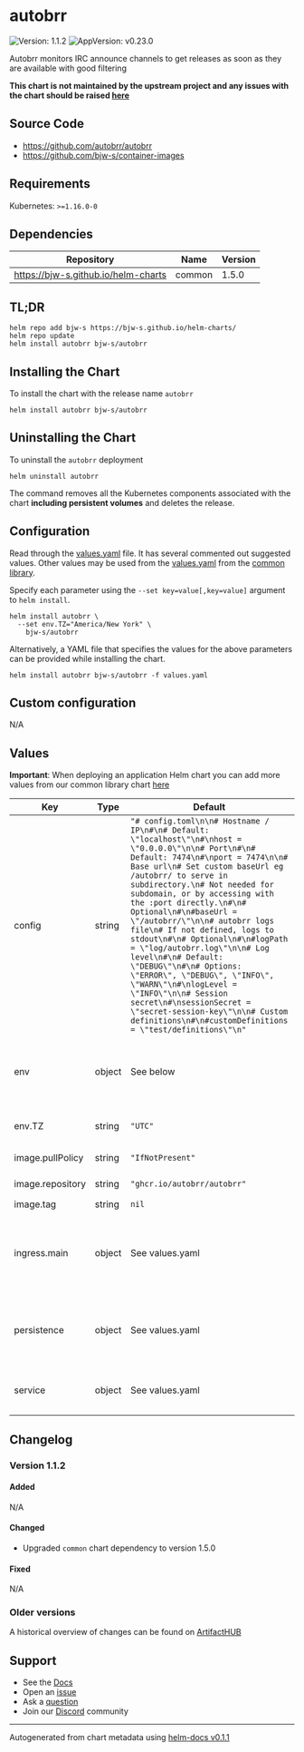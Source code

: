 # autobrr

![Version: 1.1.2](https://img.shields.io/badge/Version-1.1.2-informational?style=flat-square) ![AppVersion: v0.23.0](https://img.shields.io/badge/AppVersion-v0.23.0-informational?style=flat-square)

Autobrr monitors IRC announce channels to get releases as soon as they are available with good filtering

**This chart is not maintained by the upstream project and any issues with the chart should be raised [here](https://github.com/bjw-s/charts/issues/new/choose)**

## Source Code

* <https://github.com/autobrr/autobrr>
* <https://github.com/bjw-s/container-images>

## Requirements

Kubernetes: `>=1.16.0-0`

## Dependencies

| Repository | Name | Version |
|------------|------|---------|
| https://bjw-s.github.io/helm-charts | common | 1.5.0 |

## TL;DR

```console
helm repo add bjw-s https://bjw-s.github.io/helm-charts/
helm repo update
helm install autobrr bjw-s/autobrr
```

## Installing the Chart

To install the chart with the release name `autobrr`

```console
helm install autobrr bjw-s/autobrr
```

## Uninstalling the Chart

To uninstall the `autobrr` deployment

```console
helm uninstall autobrr
```

The command removes all the Kubernetes components associated with the chart **including persistent volumes** and deletes the release.

## Configuration

Read through the [values.yaml](./values.yaml) file. It has several commented out suggested values.
Other values may be used from the [values.yaml](https://github.com/bjw-s/library-charts/tree/main/charts/stable/common/values.yaml) from the [common library](https://github.com/bjw-s/library-charts/tree/main/charts/stable/common).

Specify each parameter using the `--set key=value[,key=value]` argument to `helm install`.

```console
helm install autobrr \
  --set env.TZ="America/New York" \
    bjw-s/autobrr
```

Alternatively, a YAML file that specifies the values for the above parameters can be provided while installing the chart.

```console
helm install autobrr bjw-s/autobrr -f values.yaml
```

## Custom configuration

N/A

## Values

**Important**: When deploying an application Helm chart you can add more values from our common library chart [here](https://github.com/bjw-s/library-charts/tree/main/charts/stable/common)

| Key | Type | Default | Description |
|-----|------|---------|-------------|
| config | string | `"# config.toml\n\n# Hostname / IP\n#\n# Default: \"localhost\"\n#\nhost = \"0.0.0.0\"\n\n# Port\n#\n# Default: 7474\n#\nport = 7474\n\n# Base url\n# Set custom baseUrl eg /autobrr/ to serve in subdirectory.\n# Not needed for subdomain, or by accessing with the :port directly.\n#\n# Optional\n#\n#baseUrl = \"/autobrr/\"\n\n# autobrr logs file\n# If not defined, logs to stdout\n#\n# Optional\n#\n#logPath = \"log/autobrr.log\"\n\n# Log level\n#\n# Default: \"DEBUG\"\n#\n# Options: \"ERROR\", \"DEBUG\", \"INFO\", \"WARN\"\n#\nlogLevel = \"INFO\"\n\n# Session secret\n#\nsessionSecret = \"secret-session-key\"\n\n# Custom definitions\n#\n#customDefinitions = \"test/definitions\"\n"` |  |
| env | object | See below | environment variables. See [image docs](https://docs.bjw-s.com/our-container-images/configuration/) for more details. |
| env.TZ | string | `"UTC"` | Set the container timezone |
| image.pullPolicy | string | `"IfNotPresent"` | image pull policy |
| image.repository | string | `"ghcr.io/autobrr/autobrr"` | image repository |
| image.tag | string | `nil` |  |
| ingress.main | object | See values.yaml | Enable and configure ingress settings for the chart under this key. |
| persistence | object | See values.yaml | Configure persistence settings for the chart under this key. |
| service | object | See values.yaml | Configures service settings for the chart. |

## Changelog

### Version 1.1.2

#### Added

N/A

#### Changed

* Upgraded `common` chart dependency to version 1.5.0

#### Fixed

N/A

### Older versions

A historical overview of changes can be found on [ArtifactHUB](https://artifacthub.io/packages/helm/bjw-s/autobrr?modal=changelog)

## Support

- See the [Docs](https://docs.bjw-s.com/our-helm-charts/getting-started/)
- Open an [issue](https://github.com/bjw-s/charts/issues/new/choose)
- Ask a [question](https://github.com/bjw-s/organization/discussions)
- Join our [Discord](https://discord.gg/sTMX7Vh) community

----------------------------------------------
Autogenerated from chart metadata using [helm-docs v0.1.1](https://github.com/bjw-s/helm-docs/releases/v0.1.1)
